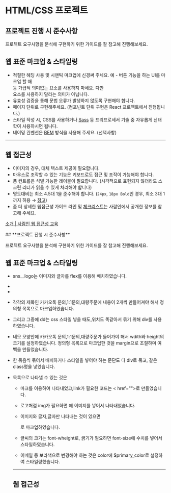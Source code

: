 # HTML/CSS 프로젝트

## **프로젝트 진행 시 준수사항**

프로젝트 요구사항을 분석해 구현하기 위한 가이드를 잘 참고해 진행해보세요.

## 웹 표준 마크업 & 스타일링

- 적절한 헤딩 사용 및 시맨틱 마크업에 신경써 주세요.
  예 - 버튼 기능을 하는 UI를 마크업 할 때 <div> 등 가급적 의미없는 요소를 사용하지 마세요.
  다만 <div> 요소를 사용하지 말라는 의미가 아닙니다.
- 유효성 검증을 통해 문법 오류가 발생하지 않도록 구현해야 합니다.
- 페이지 단위로 구현해주세요. (컴포넌트 단위 구현은 React 프로젝트에서 진행됩니다.)
- 스타일 작성 시, CSS를 사용하거나 [Sass](https://sass-lang.com/) 등 프리프로세서 기술 중 자유롭게 선태학여 사용하시면 됩니다.
- 네이밍 컨벤션은 [BEM](https://getbem.com/) 방식을 사용해 주세요. (선택사항)

---

## 웹 접근성

- 이미지의 경우, 대체 텍스트 제공이 필요합니다.
- 마우스로 조작할 수 있는 기능은 키보드로도 접근 및 조작이 가능해야 합니다.
- 폼 컨트롤은 식별 가능한 레이블이 필요합니다.
  (시각적으로 표현되지 않더라도 스크린 리더가 읽을 수 있게 처리해야 합니다)
- 명도대비는 최소 4.5대 1을 준수해야 합니다. (`24px`, `18px Bold`인 경우, 최소 3대 1까지 허용 → [참고](https://www.w3.org/TR/WCAG22/#contrast-minimum))
- 좀 더 상세한 웹접근성 가이드 라인 및 [체크리스트](https://www.notion.so/32d50962016c4c90a04c8447298434fc?pvs=21)는 사람인에서 공개한 정보를 참고해 주세요.

[소개 | 사람인 웹 접근성 교육](https://saramin.github.io/a11y)

<footer>
## **프로젝트 진행 시 준수사항**

프로젝트 요구사항을 분석해 구현하기 위한 가이드를 잘 참고해 진행해보세요.

## 웹 표준 마크업 & 스타일링
- sns__logo는 이미지와 글자를 flex를 이용해 배치하였습니다.
- 
- 
- 각각의 제목인 카카오톡 문의,1:1문의,대량주문에 내용이 2개씩 만들어져야 해서 정의형 목록으로 마크업하였습니다.
- 그리고 그중에 dd는 css 스타일 넣을 때도,위치도 똑같아서 묶기 위해 div를 사용하였습니다.
- 네모 모양안에 카카오톡 문의,1:1문의,대량주문가 들어가야 해서 wdith와 height의 크기를 설정하였습니다. 정의형 목록으로 마크업한 것을 margin으로 조절하며 
  여백을 만들었습니다.

- 한 묶음씩 묶어서 배치하거나 스타일을 넣어야 하는 문단도 다 div로 묶고, 같은 class명을 넣었습니다.
- 목록으로 나타낼 수 있는 것은 <ul><li> 마크를 이용하여 나타내었고,link가 필요한 코드는 < href=""><img src="" alt="" />로 만들었습니다.
- 로고처럼 img가 필요하면 <img src="" alt="" />에 이미지를 넣어서 나타내었습니다.
- 이미지와 글자,글자만 나타내는 것이 있으면 <p>로 마크업하였습니다.
- 글씨의 크기는 font-wheight로, 굵기가 필요하면 font-size에 수치를 넣어서 스타일하였습니다.
- 이메일 등 보라색으로 변경해야 하는 것은 color에 $primary_color로 설정하여 스타일링했습니다.


---

## 웹 접근성

